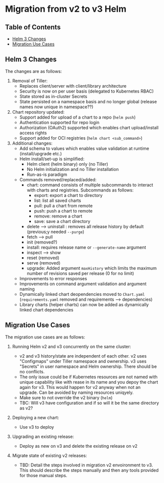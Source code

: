 Migration from v2 to v3 Helm 
===

## Table of Contents

- [Helm 3 Changes](#helm-3-changes)
- [Migration Use Cases](#migration-use-cases)

## Helm 3 Changes

The changes are as follows:

1. Removal of Tiller: 
   - Replaces client/server with client/library architecture
   - Security is now on per user basis (delegated to Kubernetes RBAC)
   - State stored as in-cluster Secrets
   - State persisted on a namespace basis and no longer global (release names now unique in namespace??) 
2. Chart repository updated:
   - Support added for upload of a chart to a repo (`helm push`)
   - Authentication supported for repo login
   - Authorization (OAuth2) supported which enables chart upload/install access rights
   - Support added for OCI registries (`helm chart <sub_command>`) 
3. Additional changes:
   - Add schema to values which enables value validation at runtime (install/upgrade etc.)
   - Helm install/set-up is simplified:
     - Helm client (helm binary) only (no Tiller)
     - No Helm initialization and no Tiller installation
     - Run-as-is paradigm
   - Commands removed/replaced/added:
       -  chart: command consists of multiple subcommands to interact with charts and registries. Subcommands as follows:
           - export: export a chart to directory
           - list: list all saved charts
           - pull: pull a chart from remote
           - push: push a chart to remote
           - remove: remove a chart
           - save: save a chart directory  
       -  delete --> uninstall : removes all release history by default (previous;y needed `--purge`)
       -  fetch --> pull
       -  init (removed?)
       -  install: requires release name or `--generate-name` argument
       -  inspect --> show
       -  reset (removed)
       -  serve (removed)
       -  upgrade: Added argument `maxHistory` which limits the maximum number of revisions saved per release (0 for no limit)
   - Improvements to error responses
   - Improvements on command argument validation and argument naming
   - Dynamically linked chart deopendencies moved to `Chart.yaml` (`requirements.yaml` removed and  requirements --> dependencies)
   - Library charts (helper charts) can now be added as dynamically linked chart dependencies

## Migration Use Cases

The migration use cases are as follows:

1. Running Helm v2 and v3 concurrently on the same cluster:
   - v2 and v3 history/state are independent of each other. v2 uses "Configmaps" under Tiller namespace and ownership. v3 uses "Secrets" in user namespace and Helm ownership. There should be no conflicts.
   - The only issue could be if Kubernetes resources are not named with unique capability like with rease in its name and you depoy the chart again for v3. This would happen for v2 anyway when not an upgrade. Can be avoided by naming resources uniqyely.
   - Make sure to not override the v2 binary (`helm`)
   - TBC: Will v3 have configuration and if so will it be the same directory as v2?
 
2. Deploying a new chart:
   - Use v3 to deploy
 
3. Upgrading an existing release:
   - Deploy as new on v3 and delete the existing release on v2
 
4. Migrate state of existing v2 releases:
   - TBD: Detail the steps involved in migration v2 envoironment to v3. This should describe the steps manually and then any tools provided for those manual steps.

